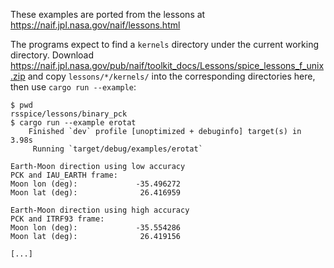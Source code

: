 These examples are ported from the lessons at https://naif.jpl.nasa.gov/naif/lessons.html

The programs expect to find a `kernels` directory under the current working directory.
Download https://naif.jpl.nasa.gov/pub/naif/toolkit_docs/Lessons/spice_lessons_f_unix.zip
and copy `lessons/*/kernels/` into the corresponding directories here, then use
`cargo run --example`:

```
$ pwd
rsspice/lessons/binary_pck
$ cargo run --example erotat
    Finished `dev` profile [unoptimized + debuginfo] target(s) in 3.98s
     Running `target/debug/examples/erotat`

Earth-Moon direction using low accuracy
PCK and IAU_EARTH frame:
Moon lon (deg):             -35.496272
Moon lat (deg):              26.416959

Earth-Moon direction using high accuracy
PCK and ITRF93 frame:
Moon lon (deg):             -35.554286
Moon lat (deg):              26.419156

[...]
```
